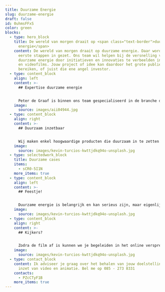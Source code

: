 ```yaml
---
title: Duurzame Energie
slug: duurzame-energie
draft: false
id: 0uhmsFFxS
color: green
blocks:
  - type: hero_block
    title: De wereld van morgen draait op <span class="text-border">duurzame
      energie</span>
    content: De wereld van morgen draait op duurzame energie. Daar worden nu de
      eerste stappen in gezet. Ons team wil helpen bij de versnelling van
      duurzame energie door initiatieven en innovaties te verbeelden in animatie
      en videofilms. Jouw project of idee kan daardoor het grote publiek
      bereiken, of juist die ene angel investor.
  - type: content_block
    align: left
    content: >-
      ## Expertise duurzame energie


      Peter de Graaf is binnen ons team gespecialiseerd in de branche duurzame energie en is het aanspreekpunt op dit vlak. Hij heeft veel expertise op dit gebied en samen met jou kan hij het verhaal duiden en begrijpbaar maken voor jouw doelgroep. Je kan Peter bellen op 085 -273 8331 om direct even te sparren over de mogelijkheden.
    image:
      source: images/aii04944.jpg
  - type: content_block
    align: right
    content: >-
      ## Duurzaam inzetbaar


      Wij maken enkel hoogwaardige producten die duurzaam in te zetten zijn. Dit betekent dat de film voor langere periodes inhoudelijk relevant en bruikbaar is. Dit realiseren we door het script en dus de inhoudt goed doornemen en opstellen.
    image:
      source: images/kevin-turcios-kwttjdkq94o-unsplash.jpg
  - type: selectedwork_block
    title: Duurzame cases
    items:
      - sCR0-5I1N
    more_items: true
  - type: content_block
    align: left
    content: >-
      ## Feestje!


      Duurzame energie is belangrijk en kan serieus zijn, maar eigenlijk proberen we er juist een feestje van te maken. Qua samenwerking met jullie en ons team en natuurlijk ook voor de eindgebruiker; de persoon die de film gaat kijken. Een feestje om samen creatief tot een prachtig product te komen en een feestje voor de kijker om naar te kijken. Mooie beelden, een boeiend verhaal en een interessante boodschap.
    image:
      source: images/kevin-turcios-kwttjdkq94o-unsplash.jpg
  - type: content_block
    align: right
    content: >-
      ## Kijkers?


      Zodra de film af is kunnen we je begeleiden in het online verspreiden ervan. Zo weet je zeker dat de boodschap van de film ook bij de juiste doelgroep terecht komt. Dit kan op LinkedIn, Instagram, Twitter en nog veel meer kanalen. Als je echt grote campagnes wil draaien met de film zullen we ook meerdere versies van de film maken om zo te testen welke versie het beste aanslaat bij je publiek. Bel ons direct voor vrijblijvend advies op 085 -273 8331.
    image:
      source: images/kevin-turcios-kwttjdkq94o-unsplash.jpg
  - type: contact_block
    content: Ik adviseer je graag over het behalen van jouw doelstellingen met de
      inzet van video en animatie. Bel me op 085 - 273 8331
    contacts:
      - PZcCTyF1B
    more_items: true
---
```

